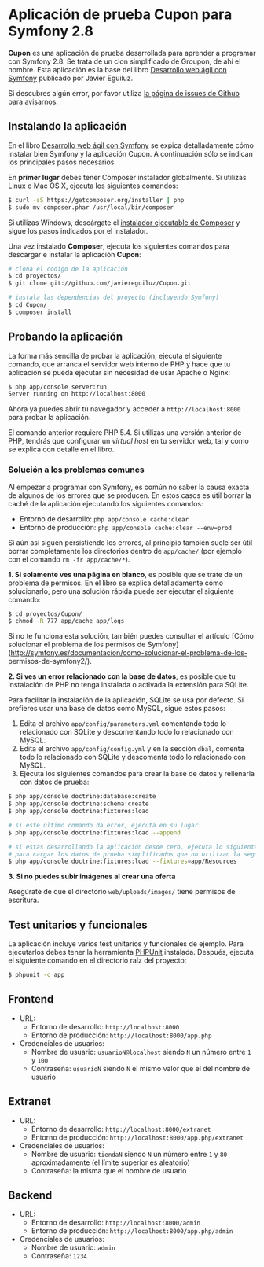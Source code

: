 Aplicación de prueba Cupon para Symfony 2.8
===========================================

**Cupon** es una aplicación de prueba desarrollada para aprender a programar con
Symfony 2.8. Se trata de un clon simplificado de Groupon, de ahí el nombre.
Esta aplicación es la base del libro [Desarrollo web ágil con Symfony](http://www.symfony.es/libro/)
publicado por Javier Eguiluz.

Si descubres algún error, por favor utiliza [la página de issues de
Github](https://github.com/javiereguiluz/Cupon/issues) para avisarnos.

Instalando la aplicación
------------------------

En el libro [Desarrollo web ágil con Symfony](http://www.symfony.es/libro/) se
expica detalladamente cómo instalar bien Symfony y la aplicación Cupon. A
continuación sólo se indican los principales pasos necesarios.

En **primer lugar** debes tener Composer instalador globalmente. Si utilizas
Linux o Mac OS X, ejecuta los siguientes comandos:

```bash
$ curl -sS https://getcomposer.org/installer | php
$ sudo mv composer.phar /usr/local/bin/composer
```

Si utilizas Windows, descárgate el [instalador ejecutable de
Composer](https://getcomposer.org/download) y sigue los pasos indicados por el
instalador.

Una vez instalado **Composer**, ejecuta los siguientes comandos para descargar e
instalar la aplicación **Cupon**:

```bash
# clona el código de la aplicación
$ cd proyectos/
$ git clone git://github.com/javiereguiluz/Cupon.git

# instala las dependencias del proyecto (incluyendo Symfony)
$ cd Cupon/
$ composer install
```

Probando la aplicación
----------------------

La forma más sencilla de probar la aplicación, ejecuta el siguiente comando, que
arranca el servidor web interno de PHP y hace que tu aplicación se pueda
ejecutar sin necesidad de usar Apache o Nginx:

```bash
$ php app/console server:run
Server running on http://localhost:8000
```

Ahora ya puedes abrir tu navegador y acceder a `http://localhost:8000` para
probar la aplicación.

El comando anterior requiere PHP 5.4. Si utilizas una versión anterior de PHP,
tendrás que configurar un *virtual host* en tu servidor web, tal y como se
explica con detalle en el libro.

### Solución a los problemas comunes

Al empezar a programar con Symfony, es común no saber la causa exacta de algunos
de los errores que se producen. En estos casos es útil borrar la caché de la
aplicación ejecutando los siguientes comandos:

  * Entorno de desarrollo: `php app/console cache:clear`
  * Entorno de producción: `php app/console cache:clear --env=prod`

Si aún así siguen persistiendo los errores, al principio también suele ser útil
borrar completamente los directorios dentro de `app/cache/` (por ejemplo con el
comando `rm -fr app/cache/*`).

**1. Si solamente ves una página en blanco**, es posible que se trate de un
problema de permisos. En el libro se explica detalladamente cómo solucionarlo,
pero una solución rápida puede ser ejecutar el siguiente comando:

```bash
$ cd proyectos/Cupon/
$ chmod -R 777 app/cache app/logs
```

Si no te funciona esta solución, también puedes consultar el artículo [Cómo
solucionar el problema de los permisos de
Symfony](http://symfony.es/documentacion/como-solucionar-el-problema-de-los-
permisos-de-symfony2/).

**2. Si ves un error relacionado con la base de datos**, es posible que tu
instalación de PHP no tenga instalada o activada la extensión para SQLite.

Para facilitar la instalación de la aplicación, SQLite se usa por defecto. Si
prefieres usar una base de datos como MySQL, sigue estos pasos:

  1. Edita el archivo `app/config/parameters.yml` comentando todo lo relacionado
     con SQLite y descomentando todo lo relacionado con MySQL.
  2. Edita el archivo `app/config/config.yml` y en la sección `dbal`, comenta
     todo lo relacionado con SQLite y descomenta todo lo relacionado con MySQL.
  3. Ejecuta los siguientes comandos para crear la base de datos y rellenarla
     con datos de prueba:

```bash
$ php app/console doctrine:database:create
$ php app/console doctrine:schema:create
$ php app/console doctrine:fixtures:load

# si este último comando da error, ejecuta en su lugar:
$ php app/console doctrine:fixtures:load --append

# si estás desarrollando la aplicación desde cero, ejecuta lo siguiente
# para cargar los datos de prueba simplificados que no utilizan la seguridad
$ php app/console doctrine:fixtures:load --fixtures=app/Resources
```

**3. Si no puedes subir imágenes al crear una oferta**

Asegúrate de que el directorio `web/uploads/images/` tiene permisos de escritura.

Test unitarios y funcionales
----------------------------

La aplicación incluye varios test unitarios y funcionales de ejemplo. Para
ejecutarlos debes tener la herramienta
[PHPUnit](https://github.com/sebastianbergmann/phpunit/) instalada. Después,
ejecuta el siguiente comando en el directorio raíz del proyecto:

```bash
$ phpunit -c app
```

Frontend
--------

  * URL:
    * Entorno de desarrollo: `http://localhost:8000`
    * Entorno de producción: `http://localhost:8000/app.php`
  * Credenciales de usuarios:
    * Nombre de usuario: `usuarioN@localhost` siendo `N` un número entre `1` y `100`
    * Contraseña: `usuarioN` siendo `N` el mismo valor que el del nombre de usuario

Extranet
--------

  * URL:
    * Entorno de desarrollo: `http://localhost:8000/extranet`
    * Entorno de producción: `http://localhost:8000/app.php/extranet`
  * Credenciales de usuarios:
    * Nombre de usuario: `tiendaN` siendo `N` un número entre `1` y `80` aproximadamente
    (el límite superior es aleatorio)
    * Contraseña: la misma que el nombre de usuario

Backend
-------

  * URL:
    * Entorno de desarrollo: `http://localhost:8000/admin`
    * Entorno de producción: `http://localhost:8000/app.php/admin`
  * Credenciales de usuarios:
    * Nombre de usuario: `admin`
    * Contraseña: `1234`
